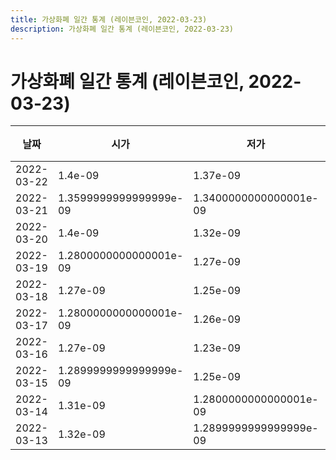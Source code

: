 ```yaml
---
title: 가상화폐 일간 통계 (레이븐코인, 2022-03-23)
description: 가상화폐 일간 통계 (레이븐코인, 2022-03-23)
---
```


가상화폐 일간 통계 (레이븐코인, 2022-03-23)
===

|날짜|시가|저가|고가|종가|비고|
|--|--|--|--|--|--|
|2022-03-22|1.4e-09|1.37e-09|1.44e-09|1.38e-09|    |
|2022-03-21|1.3599999999999999e-09|1.3400000000000001e-09|1.43e-09|1.4e-09|    |
|2022-03-20|1.4e-09|1.32e-09|1.43e-09|1.3599999999999999e-09|    |
|2022-03-19|1.2800000000000001e-09|1.27e-09|1.49e-09|1.4e-09|    |
|2022-03-18|1.27e-09|1.25e-09|1.2800000000000001e-09|1.2800000000000001e-09|    |
|2022-03-17|1.2800000000000001e-09|1.26e-09|1.2899999999999999e-09|1.2800000000000001e-09|    |
|2022-03-16|1.27e-09|1.23e-09|1.2899999999999999e-09|1.2800000000000001e-09|    |
|2022-03-15|1.2899999999999999e-09|1.25e-09|1.3e-09|1.27e-09|    |
|2022-03-14|1.31e-09|1.2800000000000001e-09|1.31e-09|1.3e-09|    |
|2022-03-13|1.32e-09|1.2899999999999999e-09|1.33e-09|1.3e-09|    |
